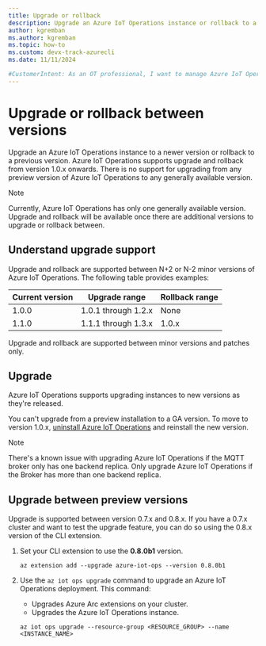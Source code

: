 ```yaml
---
title: Upgrade or rollback
description: Upgrade an Azure IoT Operations instance or rollback to a previous version.
author: kgremban
ms.author: kgremban
ms.topic: how-to
ms.custom: devx-track-azurecli
ms.date: 11/11/2024

#CustomerIntent: As an OT professional, I want to manage Azure IoT Operations instances.
---
```


# Upgrade or rollback between versions

Upgrade an Azure IoT Operations instance to a newer version or rollback to a previous version. Azure IoT Operations supports upgrade and rollback from version 1.0.x onwards. There is no support for upgrading from any preview version of Azure IoT Operations to any generally available version.

>[!NOTE]
>Currently, Azure IoT Operations has only one generally available version. Upgrade and rollback will be available once there are additional versions to upgrade or rollback between.

## Understand upgrade support

Upgrade and rollback are supported between N+2 or N-2 minor versions of Azure IoT Operations. The following table provides examples:

| Current version | Upgrade range | Rollback range |
| --------------- | ------------- | -------------- |
| 1.0.0           | 1.0.1 through 1.2.x | None     |
| 1.1.0           | 1.1.1 through 1.3.x | 1.0.x    |

Upgrade and rollback are supported between minor versions and patches only.

## Upgrade

Azure IoT Operations supports upgrading instances to new versions as they're released.

You can't upgrade from a preview installation to a GA version. To move to version 1.0.x, [uninstall Azure IoT Operations](howto-manage-update-uninstall.md#uninstall) and reinstall the new version.

> [!NOTE]
> There's a known issue with upgrading Azure IoT Operations if the MQTT broker only has one backend replica. Only upgrade Azure IoT Operations if the Broker has more than one backend replica.

## Upgrade between preview versions

Upgrade is supported between version 0.7.x and 0.8.x. If you have a 0.7.x cluster and want to test the upgrade feature, you can do so using the 0.8.x version of the CLI extension.

1. Set your CLI extension to use the **0.8.0b1** version.

   ```azurecli
   az extension add --upgrade azure-iot-ops --version 0.8.0b1
   ```

1. Use the `az iot ops upgrade` command to upgrade an Azure IoT Operations deployment. This command:

   * Upgrades Azure Arc extensions on your cluster.
   * Upgrades the Azure IoT Operations instance.

   ```azurecli
   az iot ops upgrade --resource-group <RESOURCE_GROUP> --name <INSTANCE_NAME>
   ```
